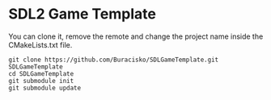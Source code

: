 # SDL2 Game Template
You can clone it, remove the remote and change the project name inside the CMakeLists.txt file.

~~~
git clone https://github.com/Buracisko/SDLGameTemplate.git SDLGameTemplate
cd SDLGameTemplate
git submodule init
git submodule update
~~~
